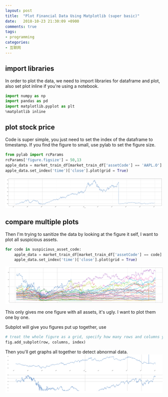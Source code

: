 ```yaml
---
layout: post
title:  "Plot Financial Data Using Matplotlib (super basic)"
date:   2018-10-23 21:30:09 +0900
comments: true
tags:
- programming
categories:
- 互联网
---
```


## import libraries
In order to plot the data, we need to import libraries for dataframe and plot, also set plot inline if you're  using a notebook.
```python
import numpy as np
import pandas as pd
import matplotlib.pyplot as plt
%matplotlib inline
```

## plot stock price
Code is super simple, you just need to set the index of the dataframe to timestamp. If you find the figure to small, use pylab to set the figure size.
```python
from pylab import rcParams
rcParams['figure.figsize'] = 50,13
apple_data = market_train_df[market_train_df['assetCode'] == 'AAPL.O']
apple_data.set_index('time')['close'].plot(grid = True)
```
<img src="/img/python-plot-financial-data-1.png" style="height:50%">

## compare multiple plots
Then I'm trying to sanitize the data by looking at the figure it self, I want to plot all suspicious assets.
```python
for code in suspicious_asset_code:
    apple_data = market_train_df[market_train_df['assetCode'] == code]
    apple_data.set_index('time')['close'].plot(grid = True)
```
<img src="/img/python-financial-plot-2.png" style="height:50%">

This only gives me one figure with all assets, it's ugly. I want to plot them one by one.

Subplot will give you figures put up together, use 
```python
# treat the whole figure as a grid, specify how many rows and columns you wanna plot and the index of the current sub plot
fig.add_subplot(row, columns, index)
```
Then you'll get graphs all together to detect abnormal data.
<img src="/img/python-plot-subplot.png" style="height:50%">
